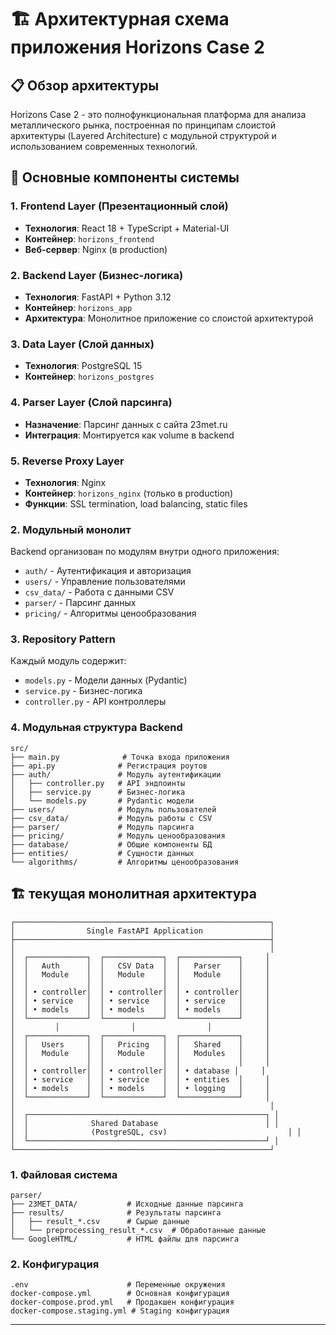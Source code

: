# 🏗️ Архитектурная схема приложения Horizons Case 2

## 📋 Обзор архитектуры

Horizons Case 2 - это полнофункциональная платформа для анализа металлического рынка, построенная по принципам слоистой архитектуры (Layered Architecture) с модульной структурой и использованием современных технологий.

## 🎯 Основные компоненты системы

### 1. **Frontend Layer (Презентационный слой)**
- **Технология**: React 18 + TypeScript + Material-UI
- **Контейнер**: `horizons_frontend`
- **Веб-сервер**: Nginx (в production)

### 2. **Backend Layer (Бизнес-логика)**
- **Технология**: FastAPI + Python 3.12
- **Контейнер**: `horizons_app`
- **Архитектура**: Монолитное приложение со слоистой архитектурой

### 3. **Data Layer (Слой данных)**
- **Технология**: PostgreSQL 15
- **Контейнер**: `horizons_postgres`

### 4. **Parser Layer (Слой парсинга)**
- **Назначение**: Парсинг данных с сайта 23met.ru
- **Интеграция**: Монтируется как volume в backend

### 5. **Reverse Proxy Layer**
- **Технология**: Nginx
- **Контейнер**: `horizons_nginx` (только в production)
- **Функции**: SSL termination, load balancing, static files


### 2. **Модульный монолит**
Backend организован по модулям внутри одного приложения:
- `auth/` - Аутентификация и авторизация
- `users/` - Управление пользователями
- `csv_data/` - Работа с данными CSV
- `parser/` - Парсинг данных
- `pricing/` - Алгоритмы ценообразования

### 3. **Repository Pattern**
Каждый модуль содержит:
- `models.py` - Модели данных (Pydantic)
- `service.py` - Бизнес-логика
- `controller.py` - API контроллеры

### 4. **Модульная структура Backend**
```
src/
├── main.py              # Точка входа приложения
├── api.py              # Регистрация роутов
├── auth/               # Модуль аутентификации
│   ├── controller.py   # API эндпоинты
│   ├── service.py      # Бизнес-логика
│   └── models.py       # Pydantic модели
├── users/              # Модуль пользователей
├── csv_data/           # Модуль работы с CSV
├── parser/             # Модуль парсинга
├── pricing/            # Модуль ценообразования
├── database/           # Общие компоненты БД
├── entities/           # Сущности данных
└── algorithms/         # Алгоритмы ценообразования
```

## 🏗️ текущая монолитная архитектура

```
┌─────────────────────────────────────────────────────────┐
│                Single FastAPI Application               │
├─────────────────────────────────────────────────────────┤
│                                                         │
│  ┌─────────────┐  ┌─────────────┐  ┌─────────────┐     │
│  │   Auth      │  │   CSV Data  │  │   Parser    │     │
│  │   Module    │  │   Module    │  │   Module    │     │
│  │             │  │             │  │             │     │
│  │ • controller│  │ • controller│  │ • controller│     │
│  │ • service   │  │ • service   │  │ • service   │     │
│  │ • models    │  │ • models    │  │ • models    │     │
│  └─────────────┘  └─────────────┘  └─────────────┘     │
│         │                │                │            │
│  ┌─────────────┐  ┌─────────────┐  ┌─────────────┐     │
│  │   Users     │  │   Pricing   │  │   Shared    │     │
│  │   Module    │  │   Module    │  │   Modules   │     │
│  │             │  │             │  │             │     │
│  │ • controller│  │ • controller│  │ • database │     │
│  │ • service   │  │ • service   │  │ • entities  │     │
│  │ • models    │  │ • models    │  │ • logging   │     │
│  └─────────────┘  └─────────────┘  └─────────────┘     │
│                                                         │
│  ┌─────────────────────────────────────────────────────┐ │
│  │              Shared Database                        │ │
│  │              (PostgreSQL, csv)                           │ │
│  └─────────────────────────────────────────────────────┘ │
└─────────────────────────────────────────────────────────┘
```


### 1. **Файловая система**
```
parser/
├── 23MET_DATA/           # Исходные данные парсинга
├── results/              # Результаты парсинга
│   ├── result_*.csv      # Сырые данные
│   └── preprocessing_result_*.csv  # Обработанные данные
└── GoogleHTML/           # HTML файлы для парсинга
```

### 2. **Конфигурация**
```
.env                      # Переменные окружения
docker-compose.yml        # Основная конфигурация
docker-compose.prod.yml   # Продакшен конфигурация
docker-compose.staging.yml # Staging конфигурация
```

---
